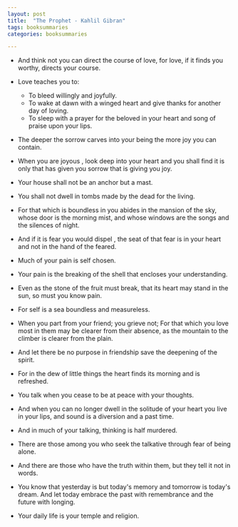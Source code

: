 ```yaml
---
layout: post
title:  "The Prophet - Kahlil Gibran"
tags: booksummaries
categories: booksummaries

---
```


- And think not you can direct the course of love, for love, if it finds you worthy, directs your course.

- Love teaches you to:
  - To bleed willingly and joyfully.
  - To wake at dawn with a winged heart and give thanks for another day of loving.
  - To sleep with a prayer for the beloved in your heart and song of praise upon your lips.

- The deeper the sorrow carves into your being the more joy you can contain.

- When you are joyous , look deep into your heart and you shall find it is only that has given you sorrow that is giving you joy.

- Your house shall not be an anchor but a mast.

- You shall not dwell in tombs made by the dead for the living.

- For that which is boundless in you abides in the mansion of the sky, whose door is the morning mist, and whose windows are the songs and the silences of night.

- And if it is fear you would dispel , the seat of that fear is in your heart and not in the hand of the feared.

- Much of your pain is self chosen.

- Your pain is the breaking of the shell that encloses your understanding.

- Even as the stone of the fruit must break, that its heart may stand in the sun, so must you know pain.

- For self is a sea boundless and measureless.

- When you part from your friend; you grieve not; For that which you love most in them may be clearer from their absence, as the mountain to the climber is clearer from the plain.

- And let there be no purpose in friendship save the deepening of the spirit.

- For in the dew of little things the heart finds its morning and is refreshed.

- You talk when you cease to be at peace with your thoughts.

- And when you can no longer dwell in the solitude of your heart you live in your lips, and sound is a diversion and a past time.

- And in much of your talking, thinking is half murdered.

- There are those among you who seek the talkative through fear of being alone.

- And there are those who have the truth within them, but they tell it not in words.

- You know that yesterday is but today's memory and tomorrow  is today's dream. And let today embrace the past with remembrance and the future with longing.

- Your daily life is your temple and religion.
